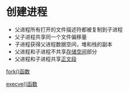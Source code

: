 # 创建进程

- 父进程所有打开的文件描述符都被复制到子进程
- 父子进程共享同一个文件偏移量
- 子进程获得父进程数据空间，堆和栈的副本
- 父进程和子进程不共享[存储空间](linux-process-c程序的存储空间布局.md)部分
- 父进程和子进程共享[正文段](linux-process-c程序的存储空间布局.md)

[fork()函数](linux-process-fork().md)
  
[execve()函数](linux-process-api-execve().md)